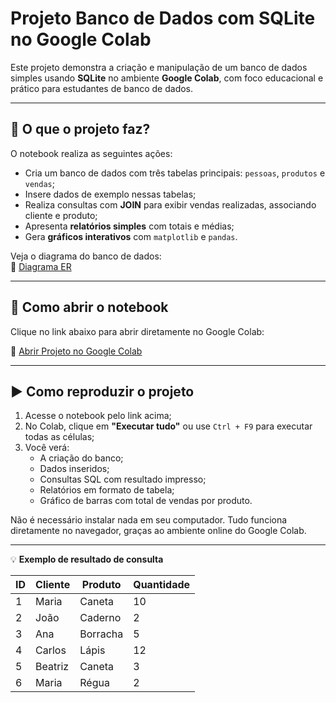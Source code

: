# Projeto Banco de Dados com SQLite no Google Colab

Este projeto demonstra a criação e manipulação de um banco de dados simples usando **SQLite** no ambiente **Google Colab**, com foco educacional e prático para estudantes de banco de dados.

---

## 🧠 O que o projeto faz?

O notebook realiza as seguintes ações:

- Cria um banco de dados com três tabelas principais: `pessoas`, `produtos` e `vendas`;
- Insere dados de exemplo nessas tabelas;
- Realiza consultas com **JOIN** para exibir vendas realizadas, associando cliente e produto;
- Apresenta **relatórios simples** com totais e médias;
- Gera **gráficos interativos** com `matplotlib` e `pandas`.

Veja o diagrama do banco de dados:  
📄 [Diagrama ER](docs/diagrama.png)

---

## 📂 Como abrir o notebook

Clique no link abaixo para abrir diretamente no Google Colab:

🔗 [Abrir Projeto no Google Colab](https://colab.research.google.com/github/LeonardoRobert/projeto-bd-colab/blob/main/Projeto_BD_SQLite.ipynb)

---

## ▶️ Como reproduzir o projeto

1. Acesse o notebook pelo link acima;
2. No Colab, clique em **"Executar tudo"** ou use `Ctrl + F9` para executar todas as células;
3. Você verá:
   - A criação do banco;
   - Dados inseridos;
   - Consultas SQL com resultado impresso;
   - Relatórios em formato de tabela;
   - Gráfico de barras com total de vendas por produto.

Não é necessário instalar nada em seu computador. Tudo funciona diretamente no navegador, graças ao ambiente online do Google Colab.

---

💡 **Exemplo de resultado de consulta**

| ID | Cliente  | Produto  | Quantidade |
|----|----------|----------|------------|
| 1  | Maria    | Caneta   | 10         |
| 2  | João     | Caderno  | 2          |
| 3  | Ana      | Borracha | 5          |
| 4  | Carlos   | Lápis    | 12         |
| 5  | Beatriz  | Caneta   | 3          |
| 6  | Maria    | Régua    | 2          |
